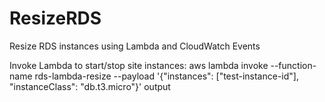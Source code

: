 # ResizeRDS
Resize RDS instances using Lambda and CloudWatch Events

Invoke Lambda to start/stop site instances:
aws lambda invoke --function-name rds-lambda-resize --payload '{"instances": ["test-instance-id"], "instanceClass": "db.t3.micro"}' output
